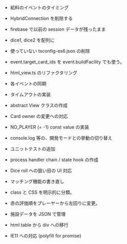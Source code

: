 * 給料のイベントのタイミング
* HybridConnection を削除する

* firebase で以前の session データが残ったまま

* dice1, dice2 を配列に
* 使っていない tsconfig-es6.json の削除
* event.target_card_ids を event.buildFacility でも使う。
* html_view.ts のリファクタリング
* 各イベントの同期
* タイムアウトの実装
* abstract View クラスの作成
* Card owner の変更への対応
* NO_PLAYER (= -1) const value の実装
* console.log 等の、開発モードとの挙動の切り替え
* ユニットテストの追加
* process handler chain / state hook の作成
* Dice roll への狙い目の UI 対応
* マッチング機能の書き直し
* class と CSS を明示的に分類。
* 赤の評価順をプレーヤーから左回りに変更。
* 施設データを JSON で管理
* html table から div への移行

* IE11 への対応 (polyfill for promise)
